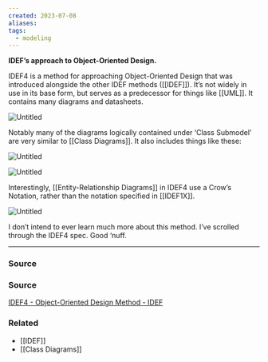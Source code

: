 ```yaml
---
created: 2023-07-08
aliases: 
tags:
  - modeling
---
```

**IDEF’s approach to Object-Oriented Design.**

IDEF4 is a method for approaching Object-Oriented Design that was introduced alongside the other IDEF methods ([[IDEF]]). It’s not widely in use in its base form, but serves as a predecessor for things like [[UML]]. It contains many diagrams and datasheets.

![Untitled](Untitled%2060.png)

Notably many of the diagrams logically contained under ‘Class Submodel’ are very similar to [[Class Diagrams]]. It also includes things like these:

![Untitled](Untitled%2061.png)

![Untitled](Untitled%2062.png)

Interestingly, [[Entity-Relationship Diagrams]] in IDEF4 use a Crow’s Notation, rather than the notation specified in [[IDEF1X]].

![Untitled](Untitled%2063.png)

I don’t intend to ever learn much more about this method. I’ve scrolled through the IDEF4 spec. Good ‘nuff. 

---

### Source

### Source

[IDEF4 - Object-Oriented Design Method - IDEF](https://www.idef.com/idef4-object-oriented-design-method/)

### Related
- [[IDEF]] 
- [[Class Diagrams]]